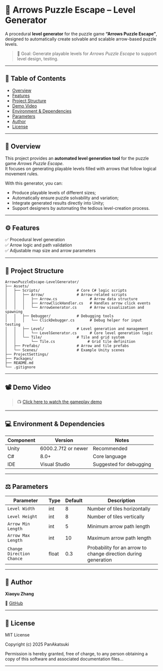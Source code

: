 # 🧩 Arrows Puzzle Escape – Level Generator

A procedural **level generator** for the puzzle game **“Arrows Puzzle Escape”**, designed to automatically create solvable and scalable arrow-based puzzle levels.

> 🎯 Goal: Generate playable levels for *Arrows Puzzle Escape* to support level design, testing.

---

## 📖 Table of Contents

- [Overview](#overview)
- [Features](#features)
- [Project Structure](#project-structure)
- [Demo Video](#demo-video)
- [Environment & Dependencies](#environment--dependencies)
- [Parameters](#parameters)
- [Author](#author)
- [License](#license)

---

## 🧠 Overview

This project provides an **automated level generation tool** for the puzzle game *Arrows Puzzle Escape*.  
It focuses on generating playable levels filled with arrows that follow logical movement rules.

With this generator, you can:
- Produce playable levels of different sizes;
- Automatically ensure puzzle solvability and variation;
- Integrate generated results directly into Unity;
- Support designers by automating the tedious level-creation process.

---

## ⚙️ Features

✅ Procedural level generation  
✅ Arrow logic and path validation  
✅ Adjustable map size and arrow parameters  

---

## 📁 Project Structure

```
ArrowsPuzzleEscape-LevelGenerator/
├── Assets/
│   ├── Scripts/                 # Core C# logic scripts
│   │   ├── Arrow/               # Arrow-related scripts
│   │   │   ├── Arrow.cs               # Arrow data structure
│   │   │   ├── ArrowClickHandler.cs   # Handles arrow click events
│   │   │   └── ArrowGenerator.cs      # Arrow visualization and spawning
│   │   ├── Debugger/            # Debugging tools
│   │   │   └── ClickDebugger.cs       # Debug helper for input testing
│   │   ├── Level/               # Level generation and management
│   │   │   └── LevelGenerator.cs      # Core level generation logic
│   │   └── Tile/                # Tile and grid system
│   │       └── Tile.cs               # Grid tile definition
│   ├── Prefabs/                 # Arrow and tile prefabs
│   └── Scenes/                  # Example Unity scenes
├── ProjectSettings/
├── Packages/
├── README.md
└── .gitignore
```

---

## 📽️ Demo Video

> 📺 [Click here to watch the gameplay demo](https://drive.google.com/file/d/1DFxqxDP7hEUZzpdIrl15shHpdgS1_J2i/view?usp=sharing)

---

## 💻 Environment & Dependencies

| Component | Version | Notes |
|------------|----------|-------|
| Unity | 6000.2.7f2 or newer | Recommended |
| C# | 8.0+ | Core language |
| IDE | Visual Studio | Suggested for debugging |

---

## ⚖️ Parameters

| Parameter | Type | Default | Description |
|------------|------|----------|-------------|
| `Level Width` | int | 8 | Number of tiles horizontally |
| `Level Height` | int | 8 | Number of tiles vertically |
| `Arrow Min Length` | int | 5 | Minimum arrow path length |
| `Arrow Max Length` | int | 10 | Maximum arrow path length |
| `Change Direction Chance` | float | 0.3 | Probability for an arrow to change direction during generation |

---

## 👤 Author

**Xiaoyu Zhang**  
 
🔗 [GitHub](https://github.com/PanAkatsuki)

---

## 📜 License

MIT License

Copyright (c) 2025 PanAkatsuki

Permission is hereby granted, free of charge, to any person obtaining a copy
of this software and associated documentation files...

---